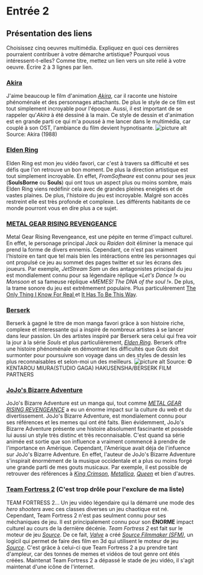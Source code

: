 # Entrée 2
## Présentation des liens
Choisissez cinq oeuvres multimédia. Expliquez en quoi ces dernières pourraient contribuer à votre démarche artistique? Pourquoi vous intéressent-t-elles? Comme titre, mettez un lien vers un site relié à votre oeuvre. Écrire 2 à 3 lignes par lien.


### [Akira](https://en.wikipedia.org/wiki/Akira_(1988_film))
J'aime beaucoup le film d'animation [*Akira*](https://en.wikipedia.org/wiki/Akira_(1988_film)), car il raconte une histoire phénoménale et des personnages attachants. De plus le style de ce film est tout simplement incroyable pour l'époque. Aussi, il est important de se rappeler qu'*Akira* à été dessiné à la main. Ce style de dessin et d'animation est en grande parti ce qui m'a poussé à me lancer dans le multimédia, car couplé à son OST, l'ambiance du film devient hypnotisante. ![picture alt](https://m.media-amazon.com/images/M/MV5BNTRkY2Y4NmYtMjBlZi00NmU2LWIxYjQtNDdmZGUwMWM5ZmMzXkEyXkFqcGdeQXVyNjUwNzk3NDc@._V1_.jpg) 
Source: Akira (1988)


### [Elden Ring](https://store.steampowered.com/app/1245620/ELDEN_RING/)
Elden Ring est mon jeu vidéo favori, car c'est à travers sa difficulté et ses défis que l'on retrouve un bon moment. De plus la direction artistique est tout simplement incroyable. En effet, *FromSoftware* est connu pour ses jeux (**SoulsBorne** ou **Souls**) qui ont tous un aspect plus ou moins sombre, mais Elden Ring viens redéfinir cela avec de grandes pleines eneigées et de vastes plaines. De plus, l'histoire du jeu est incroyable. Malgré son accès restreint elle est très profonde et complexe. Les différents habitants de ce monde pourront vous en dire plus a ce sujet.


### [METAL GEAR RISING REVENGEANCE](https://store.steampowered.com/app/235460/METAL_GEAR_RISING_REVENGEANCE/)
Metal Gear Rising Revengeance, est une pépite en terme d'impact culturel. En effet, le personage principal *Jack* ou *Raiden* doit éliminer la menace qui prend la forme de divers ennemis. Cependant, ce n'est pas vraiment l'histoire en tant que tel mais bien les intéractions entre les personnages qui ont propulsé ce jeu au sommet des pages twitter et sur les écrans des joueurs. Par exemple, *JetStream Sam* un des antagonistes principal du jeu est mondialement connu pour sa légendaire réplique «*Let's Dance !*» ou *Monsoon* et sa fameuse réplique «*MEMES! The DNA of the soul !*».
De plus, la trame sonore du jeu est extrêmement populaire. Plus particulèrement [The Only Thing I Know For Real ](https://www.youtube.com/watch?v=FhHeGZoWl0g) et [It Has To Be This Way](https://www.youtube.com/watch?v=ZYAPgPH9hsI).  



### [Berserk](https://fr.wikipedia.org/wiki/Berserk_(manga))
Berserk à gagné le titre de mon manga favori grâce à son histoire riche, complexe et interessante qui a inspiré de nombreux artistes à se lancer dans leur passion. Un des artistes inspiré par Berserk sera celui qui frea voir la jour à la série *Souls* et plus particulièrement, *[Elden Ring](https://store.steampowered.com/app/1245620/ELDEN_RING/)*. Berserk offre une histoire phénoménale en démontrant les difficultés que *Guts* doit surmonter pour poursuivre son voyage dans un des styles de dessin les plus reconnaisables et selon-moi un des meilleurs.
![picture alt](https://www.animeexplained.com/wp-content/uploads/2023/04/Berserk1-e1681225550701.jpeg) 
Source: © KENTAROU MIURA(STUDIO GAGA) HAKUSENSHA/BERSERK FILM PARTNERS


### [JoJo's Bizarre Adventure](https://fr.wikipedia.org/wiki/JoJo%27s_Bizarre_Adventure)
JoJo's Bizarre Adventure est un manga qui, tout comme [*METAL GEAR RISING REVENGEANCE*](https://store.steampowered.com/app/235460/METAL_GEAR_RISING_REVENGEANCE/) a eu un énorme impact sur la culture du web et du divertissement. JoJo's Bizarre Adventure, est mondialement connu pour ses références et les memes qui ont été faits. Bien évidemment, JoJo's Bizarre Adventure présente une histoire absolument fascinante et possède lui aussi un style très distinc et très reconnaisable. C'est quand sa série animée est sortie que son influence a vraiment commencé à prendre de l'importance en Amérique. Cependant, l'Amérique avait déja de l'infuence sur JoJo's Bizarre Adventure. En effet, l'auteur de JoJo's Bizarre Adventure s'inspirait énormément de la musique occidentale et a plus ou moins forgé une grande parti de mes gouts musicaux. Par exemple, il est possible de retrouver des références à [*King Crimson*](https://fr.wikipedia.org/wiki/King_Crimson), [*Metallica*](https://fr.wikipedia.org/wiki/Metallica), [*Queen*](https://fr.wikipedia.org/wiki/Queen_(band)) et bien d'autres. 


### [Team Fortress 2](https://store.steampowered.com/app/440/Team_Fortress_2/) (C'est trop drôle pour l'exclure de ma liste)
TEAM FORTRESS 2... Un jeu vidéo légendaire qui la démarré une mode des *hero shooters* avec ces classes diverses un jeu chaotique est né. Cependant, Team Fortress 2 n'est pas seulment connu pour ses méchaniques de jeu. Il est principalement connu  pour son **ÉNORME** impact culturel au cours de la dernière décénie. *Team Fortress 2* est fait sur le moteur de jeu [*Source*](https://en.wikipedia.org/wiki/Source_(game_engine)).
De ce fait, [*Valve*](https://en.wikipedia.org/wiki/Valve_Corporation) a créé [*Source Filmmaker (SFM)*](https://fr.wikipedia.org/wiki/Source_Filmmaker), un logicil qui permet de faire des film en 3d qui utilisent le moteur de jeu [*Source*](https://en.wikipedia.org/wiki/Source_(game_engine)). C'est grâce à celui-ci que Team Fortress 2 a pu prendre tant d'ampleur, car des tonnes de memes et vidéos de tout genre ont étés créées. Maintenat Team Fortress 2 a dépassé le stade de jeu vidéo, il s'agit maintenat d'une icône de l'internet. 
